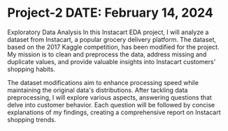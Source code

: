 # Project-2 DATE: February 14, 2024
Exploratory Data Analysis
In this Instacart EDA project, I will analyze a dataset from Instacart, a popular grocery delivery platform. The dataset, based on the 2017 Kaggle competition, has been modified for the project. My mission is to clean and preprocess the data, address missing and duplicate values, and provide valuable insights into Instacart customers' shopping habits.

The dataset modifications aim to enhance processing speed while maintaining the original data's distributions. After tackling data preprocessing, I will explore various aspects, answering questions that delve into customer behavior. Each question will be followed by concise explanations of my findings, creating a comprehensive report on Instacart shopping trends.
